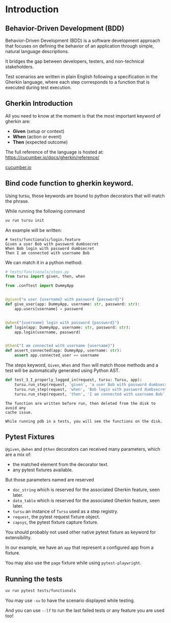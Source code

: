 # Introduction

## Behavior-Driven Development (BDD)

Behavior-Driven Development (BDD) is a software development approach
that focuses on defining the behavior of an application through simple,
natural language descriptions.

It bridges the gap between developers, testers, and non-technical stakeholders.

Test scenarios are written in plain English following a specification in
the Gherkin language, where each step corresponds to a function that is executed
during test execution.

## Gherkin Introduction

All you need to know at the moment is that the most important keyword
of gherkin are:

- **Given** (setup or context)
- **When** (action or event)
- **Then** (expected outcome)

The full reference of the language is hosted at: https://cucumber.io/docs/gherkin/reference/

[cucumber.io](https://cucumber.io/docs/gherkin/reference/)

## Bind code function to gherkin keyword.

Using tursu, those keywords are bound to python decorators that will match the phrase.

While running the following command

```bash
uv run tursu init
```

An example will be written:

```gherkin
# tests/functionals/login.feature
Given a user Bob with password dumbsecret
When Bob login with password dumbsecret
Then I am connected with username Bob
```

We can match it in a python method:

```python
# tests/functionals/steps.py
from tursu import given, then, when

from .conftest import DummyApp


@given("a user {username} with password {password}")
def give_user(app: DummyApp, username: str, password: str):
    app.users[username] = password


@when("{username} login with password {password}")
def login(app: DummyApp, username: str, password: str):
    app.login(username, password)


@then("I am connected with username {username}")
def assert_connected(app: DummyApp, username: str):
    assert app.connected_user == username
```

The steps keyword, `Given`, `When` and `Then` will match
those methods and a test will be automatically generated
using Python AST.

```python
def test_3_I_properly_logged_in(request, tursu: Tursu, app):
    tursu.run_step(request, 'given', 'a user Bob with password dumbsecret', app=app)
    tursu.run_step(request, 'when', 'Bob login with password dumbsecret', app=app)
    tursu.run_step(request, 'then', 'I am connected with username Bob', app=app)
```

```{note}
The function are written before run, then deleted from the disk to avoid any
cache issue.

While running pdb in a tests, you will see the functions on the disk.
```

## Pytest Fixtures

`@given`, `@when` and `@then` decorators can received many parameters,
which are a mix of:

- the matched element from the decorator text.
- any pytest fixtures available.

But those parameters named are reserved

- `doc_string` which is reserved for the associated Gherkin feature, seen later.
- `data_table` which is reserved for the associated Gherkin feature, seen later.
- `tursu` an instance of `Tursu` used as a step registry.
- `request`, the pytest request fixture object.
- `capsys`, the pytest fixture capture fixture.

You should probably not used other native pytest fixture as keyword for extensibility.

In our example, we have an `app` that represent a configured app from a fixture.

You may also use the `page` fixture while using `pytest-playwright`.

## Running the tests

```bash
uv run pytest tests/functionals
```

You may use `-sv` to have the scenario displayed while testing.

And you can use `--lf` to run the last failed tests or any feature you are used too!
